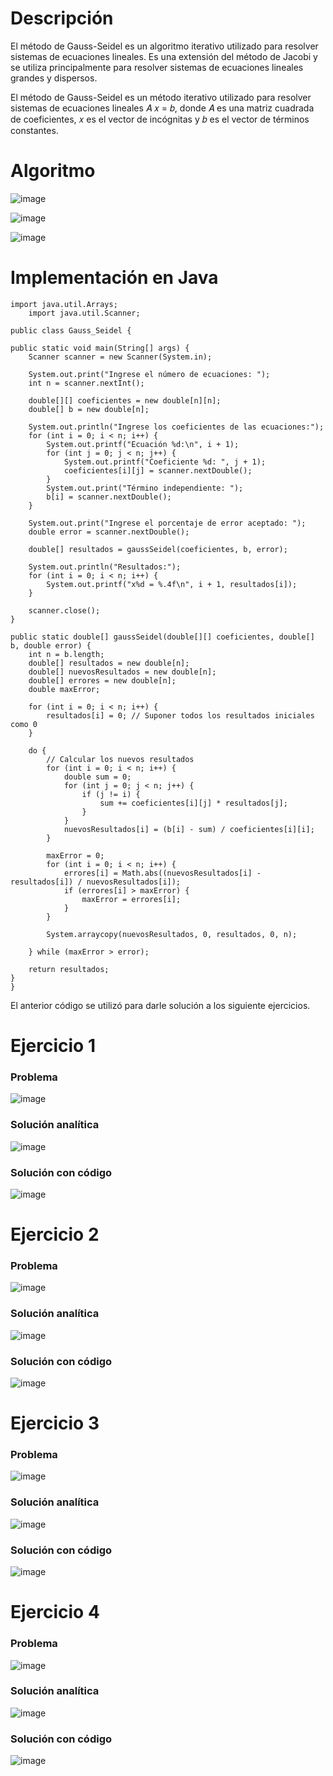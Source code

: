 # Descripción

El método de Gauss-Seidel es un algoritmo iterativo utilizado para resolver sistemas de ecuaciones lineales. Es una extensión del método de Jacobi y se utiliza principalmente para resolver sistemas de ecuaciones lineales grandes y dispersos.

El método de Gauss-Seidel es un método iterativo utilizado para resolver sistemas de ecuaciones lineales 
𝐴 𝑥 = 𝑏, donde  𝐴 es una matriz cuadrada de coeficientes,  𝑥 es el vector de incógnitas y  𝑏 es el vector de términos constantes.

# Algoritmo

![image](https://github.com/riveraangel/Metodos-Numericos/assets/161758059/d720dbcb-8fa0-4fbb-ba96-9ad3af71e423)

![image](https://github.com/riveraangel/Metodos-Numericos/assets/161758059/02cd7984-00cc-4e9e-bbb3-3280774fb524)

![image](https://github.com/riveraangel/Metodos-Numericos/assets/161758059/d127855c-9c54-474f-8621-f42d646c9b32)


# Implementación en Java

    import java.util.Arrays;
        import java.util.Scanner;
    
    public class Gauss_Seidel {
  
    public static void main(String[] args) {
        Scanner scanner = new Scanner(System.in);

        System.out.print("Ingrese el número de ecuaciones: ");
        int n = scanner.nextInt();

        double[][] coeficientes = new double[n][n];
        double[] b = new double[n];

        System.out.println("Ingrese los coeficientes de las ecuaciones:");
        for (int i = 0; i < n; i++) {
            System.out.printf("Ecuación %d:\n", i + 1);
            for (int j = 0; j < n; j++) {
                System.out.printf("Coeficiente %d: ", j + 1);
                coeficientes[i][j] = scanner.nextDouble();
            }
            System.out.print("Término independiente: ");
            b[i] = scanner.nextDouble();
        }

        System.out.print("Ingrese el porcentaje de error aceptado: ");
        double error = scanner.nextDouble();

        double[] resultados = gaussSeidel(coeficientes, b, error);

        System.out.println("Resultados:");
        for (int i = 0; i < n; i++) {
            System.out.printf("x%d = %.4f\n", i + 1, resultados[i]);
        }

        scanner.close();
    }

    public static double[] gaussSeidel(double[][] coeficientes, double[] b, double error) {
        int n = b.length;
        double[] resultados = new double[n];
        double[] nuevosResultados = new double[n];
        double[] errores = new double[n];
        double maxError;

        for (int i = 0; i < n; i++) {
            resultados[i] = 0; // Suponer todos los resultados iniciales como 0
        }

        do {
            // Calcular los nuevos resultados
            for (int i = 0; i < n; i++) {
                double sum = 0;
                for (int j = 0; j < n; j++) {
                    if (j != i) {
                        sum += coeficientes[i][j] * resultados[j];
                    }
                }
                nuevosResultados[i] = (b[i] - sum) / coeficientes[i][i];
            }

            maxError = 0;
            for (int i = 0; i < n; i++) {
                errores[i] = Math.abs((nuevosResultados[i] - resultados[i]) / nuevosResultados[i]);
                if (errores[i] > maxError) {
                    maxError = errores[i];
                }
            }

            System.arraycopy(nuevosResultados, 0, resultados, 0, n);

        } while (maxError > error);

        return resultados;
    }
    }



El anterior código se utilizó para darle solución a los siguiente ejercicios. 

# Ejercicio 1

### Problema

![image](https://github.com/riveraangel/Metodos-Numericos/assets/161758059/86d8fa0d-4fe0-446d-9131-db9dfbe2a20a)

### Solución analítica

![image](https://github.com/riveraangel/Metodos-Numericos/assets/161758059/44549b85-5159-4adb-a91a-36b554a30a0a)

### Solución con código

![image](https://github.com/riveraangel/Metodos-Numericos/assets/161758059/973582f1-71cc-4ff0-bd94-e26b924cfd53)

# Ejercicio 2

### Problema

![image](https://github.com/riveraangel/Metodos-Numericos/assets/161758059/c233c247-b78a-42f2-9ffa-5da3181d6582)

### Solución analítica

![image](https://github.com/riveraangel/Metodos-Numericos/assets/161758059/c351c1e4-7276-4599-9fe8-fbc55d30e66f)

### Solución con código

![image](https://github.com/Jorge11Romero/M-todos-Num-ricos/assets/147437900/9f3b8eca-1a31-4d19-a05b-b87cfc8eecb6)


# Ejercicio 3

### Problema

![image](https://github.com/riveraangel/Metodos-Numericos/assets/161758059/5e7750ad-8621-4000-a730-6b47a42ba9ae)

### Solución analítica

![image](https://github.com/riveraangel/Metodos-Numericos/assets/161758059/d4813f44-9535-4f9e-ad36-e6354294ede3)

### Solución con código

![image](https://github.com/riveraangel/Metodos-Numericos/assets/161758059/7e73d94f-ec38-438d-8c0e-5706e9cf7231)


# Ejercicio 4

### Problema

![image](https://github.com/riveraangel/Metodos-Numericos/assets/161758059/edb0fb9c-fbea-4c15-b8e0-25d282fbcc28)

### Solución analítica

![image](https://github.com/riveraangel/Metodos-Numericos/assets/161758059/74eb8a05-f317-4050-bab5-4c49b14da217)

### Solución con código

![image](https://github.com/riveraangel/Metodos-Numericos/assets/161758059/c40fef1b-bf71-43de-98c1-c61d75211da6)



